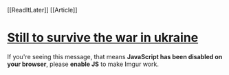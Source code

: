 [[ReadItLater]] [[Article]]

# [Still to survive the war in ukraine](https://imgur.com/gallery/z69fwHg)

If you're seeing this message, that means **JavaScript has been disabled on your browser**, please **enable JS** to make Imgur work.